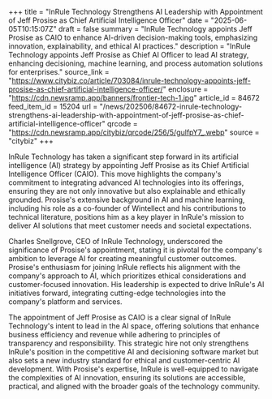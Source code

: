 +++
title = "InRule Technology Strengthens AI Leadership with Appointment of Jeff Prosise as Chief Artificial Intelligence Officer"
date = "2025-06-05T10:15:07Z"
draft = false
summary = "InRule Technology appoints Jeff Prosise as CAIO to enhance AI-driven decision-making tools, emphasizing innovation, explainability, and ethical AI practices."
description = "InRule Technology appoints Jeff Prosise as Chief AI Officer to lead AI strategy, enhancing decisioning, machine learning, and process automation solutions for enterprises."
source_link = "https://www.citybiz.co/article/703084/inrule-technology-appoints-jeff-prosise-as-chief-artificial-intelligence-officer/"
enclosure = "https://cdn.newsramp.app/banners/frontier-tech-1.jpg"
article_id = 84672
feed_item_id = 15204
url = "/news/202506/84672-inrule-technology-strengthens-ai-leadership-with-appointment-of-jeff-prosise-as-chief-artificial-intelligence-officer"
qrcode = "https://cdn.newsramp.app/citybiz/qrcode/256/5/gulfpY7_.webp"
source = "citybiz"
+++

<p>InRule Technology has taken a significant step forward in its artificial intelligence (AI) strategy by appointing Jeff Prosise as its Chief Artificial Intelligence Officer (CAIO). This move highlights the company's commitment to integrating advanced AI technologies into its offerings, ensuring they are not only innovative but also explainable and ethically grounded. Prosise's extensive background in AI and machine learning, including his role as a co-founder of Wintellect and his contributions to technical literature, positions him as a key player in InRule's mission to deliver AI solutions that meet customer needs and societal expectations.</p><p>Charles Snellgrove, CEO of InRule Technology, underscored the significance of Prosise's appointment, stating it is pivotal for the company's ambition to leverage AI for creating meaningful customer outcomes. Prosise's enthusiasm for joining InRule reflects his alignment with the company's approach to AI, which prioritizes ethical considerations and customer-focused innovation. His leadership is expected to drive InRule's AI initiatives forward, integrating cutting-edge technologies into the company's platform and services.</p><p>The appointment of Jeff Prosise as CAIO is a clear signal of InRule Technology's intent to lead in the AI space, offering solutions that enhance business efficiency and revenue while adhering to principles of transparency and responsibility. This strategic hire not only strengthens InRule's position in the competitive AI and decisioning software market but also sets a new industry standard for ethical and customer-centric AI development. With Prosise's expertise, InRule is well-equipped to navigate the complexities of AI innovation, ensuring its solutions are accessible, practical, and aligned with the broader goals of the technology community.</p>